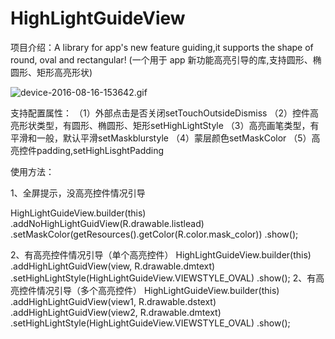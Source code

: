 # HighLightGuideView
项目介绍：A library for app's new feature guiding,it supports the shape of round, oval and rectangular! 
          (一个用于 app 新功能高亮引导的库,支持圆形、椭圆形、矩形高亮形状)
          
![device-2016-08-16-153642.gif](http://upload-images.jianshu.io/upload_images/1964096-ddd055970bce675e.gif?imageMogr2/auto-orient/strip)

支持配置属性：
（1）外部点击是否关闭setTouchOutsideDismiss
（2）控件高亮形状类型，有圆形、椭圆形、矩形setHighLightStyle
（3）高亮画笔类型，有平滑和一般，默认平滑setMaskblurstyle
（4）蒙层颜色setMaskColor
（5）高亮控件padding,setHighLisghtPadding

使用方法：

1、全屏提示，没高亮控件情况引导

 HighLightGuideView.builder(this)
                .addNoHighLightGuidView(R.drawable.listlead)
                .setMaskColor(getResources().getColor(R.color.mask_color))
                .show();

2、有高亮控件情况引导（单个高亮控件）
   HighLightGuideView.builder(this)
                        .addHighLightGuidView(view, R.drawable.dmtext)
                        .setHighLightStyle(HighLightGuideView.VIEWSTYLE_OVAL)
                        .show();
2、有高亮控件情况引导（多个高亮控件）
    HighLightGuideView.builder(this)
                        .addHighLightGuidView(view1, R.drawable.dstext)
                        .addHighLightGuidView(view2, R.drawable.dmtext)
                        .setHighLightStyle(HighLightGuideView.VIEWSTYLE_OVAL)
                        .show();
